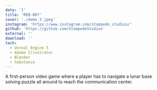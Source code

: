 ```yaml
---
date: '1'
title: 'REB-007'
cover: './demo_3.jpeg'
instagram: 'https://www.instagram.com/stampede_studios/'
github: 'https://github.com/StampedeStudios'
external: ''
download: ''
tech:
  - Unreal Engine 5
  - Adobe Illustrator
  - Blender
  - Substance
---
```


A first-person video game where a player has to navigate a lunar base solving puzzle all around to reach the communication center.
